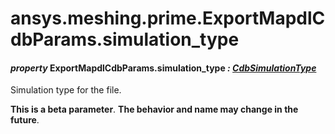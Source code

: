 <a id="ansys-meshing-prime-exportmapdlcdbparams-simulation-type"></a>

# ansys.meshing.prime.ExportMapdlCdbParams.simulation_type

<a id="ansys.meshing.prime.ExportMapdlCdbParams.simulation_type"></a>

#### *property* ExportMapdlCdbParams.simulation_type *: [CdbSimulationType](ansys.meshing.prime.CdbSimulationType.md#ansys.meshing.prime.CdbSimulationType)*

Simulation type for the file.

**This is a beta parameter**. **The behavior and name may change in the future**.

<!-- !! processed by numpydoc !! -->
